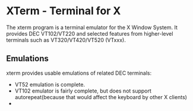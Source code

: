 # XTerm - Terminal for X
  The xterm program is a terminal emulator for the X Window System. It provides DEC VT102/VT220 and selected features from higher-level terminals such as VT320/VT420/VT520 (VTxxx).  
  
  ## Emulations
  xterm provides usable emulations of related DEC terminals:
  * VT52 emulation is complete.
  * VT102 emulator is fairly complete, but does not support autorepeat(because that would affect the keyboard by other X clients)
  * 
